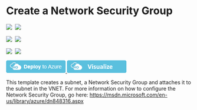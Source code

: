 # Create a Network Security Group

<IMG SRC="https://azbotstorage.blob.core.windows.net/badges/101-security-group-create/PublicLastTestDate.svg" />&nbsp;
<IMG SRC="https://azbotstorage.blob.core.windows.net/badges/101-security-group-create/PublicDeployment.svg" />&nbsp;

<IMG SRC="https://azbotstorage.blob.core.windows.net/badges/101-security-group-create/FairfaxLastTestDate.svg" />&nbsp;
<IMG SRC="https://azbotstorage.blob.core.windows.net/badges/101-security-group-create/FairfaxDeployment.svg" />&nbsp;

<IMG SRC="https://azbotstorage.blob.core.windows.net/badges/101-security-group-create/BestPracticeResult.svg" />&nbsp;
<IMG SRC="https://azbotstorage.blob.core.windows.net/badges/101-security-group-create/CredScanResult.svg" />&nbsp;

<a href="https://portal.azure.com/#create/Microsoft.Template/uri/https%3A%2F%2Fraw.githubusercontent.com%2FAzure%2Fazure-quickstart-templates%2Fmaster%2F101-security-group-create%2Fazuredeploy.json" target="_blank">
    <img src="https://raw.githubusercontent.com/Azure/azure-quickstart-templates/master/1-CONTRIBUTION-GUIDE/images/deploytoazure.png"/>
</a>
<a href="http://armviz.io/#/?load=https%3A%2F%2Fraw.githubusercontent.com%2FAzure%2Fazure-quickstart-templates%2Fmaster%2F101-security-group-create%2Fazuredeploy.json" target="_blank">
    <img src="https://raw.githubusercontent.com/Azure/azure-quickstart-templates/master/1-CONTRIBUTION-GUIDE/images/visualizebutton.png"/>
</a>

This template creates a subnet, a Network Security Group and attaches it to the subnet in the VNET. For more information on how to configure the Network Security Group, go here: https://msdn.microsoft.com/en-us/library/azure/dn848316.aspx
